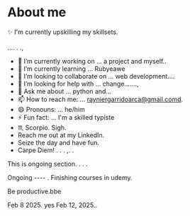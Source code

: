 # About me

:sparkles: I'm currently upskilling my skillsets. <br> <br> ....  .
.,
- 🔭 I’m currently working on ... a project and myself..
- 🌱 I’m currently learning ... Rubyeawe
- 👯 I’m looking to collaborate on ... web development....
- 🤔 I’m looking for help with ... change.......,
- 💬 Ask me about ... python and...
- 📫 How to reach me: ... rayniergarridoarca@gmail.comd.
- 😄 Pronouns: ... he/him
- ⚡ Fun fact: ... I'm a skilled typiste
- ♏ Scorpio.
Sigh.
- Reach me out at my LinkedIn.
- Seize the day and have fun.
- Carpe Diem! . . . ,. .

This is ongoing section. . . .

Ongoing ----
.
Finishing courses in udemy.

Be productive.bbe

Feb 8 2025.
yes 
Feb 12, 2025..

<!-- Hey be consistent and be yourself.


KAKAPOOY KAPIN PA SLOW LEARNER KA, THEN TUN AN MO NETWORKING! MARCH 28, 2025. TAPOS ANG PROCESS!! SIGH

Finish..
On time..
